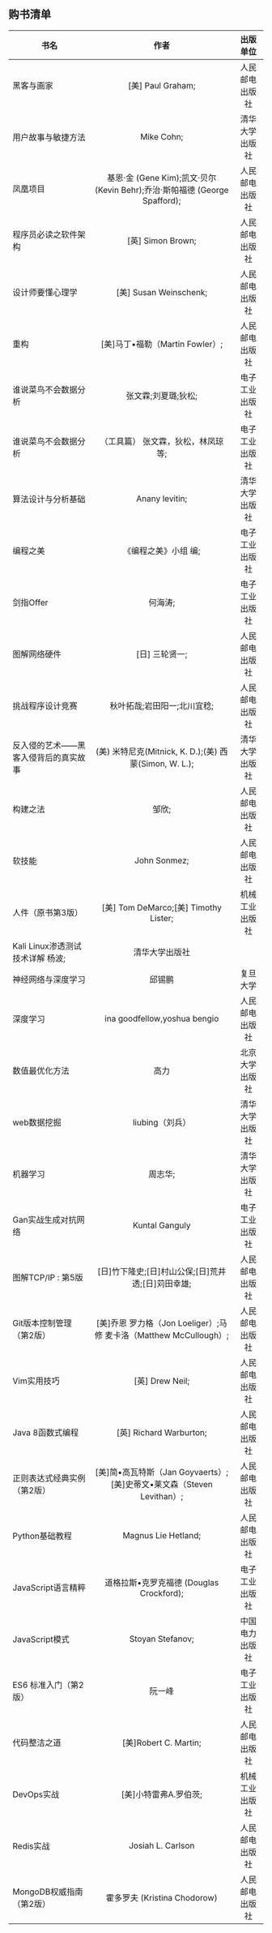 ## 购书清单
| 书名 | 作者 | 出版单位 |
| - | :-: |  :-: |
|黑客与画家	|[美] Paul Graham;|人民邮电出版社|
|用户故事与敏捷方法|	Mike Cohn;	|清华大学出版社|
|凤凰项目|	基恩·金 (Gene Kim);凯文·贝尔 (Kevin Behr);乔治·斯帕福德 (George Spafford);	|人民邮电出版社|
|程序员必读之软件架构|	[英] Simon Brown;	|人民邮电出版社|
|设计师要懂心理学|	[美] Susan Weinschenk;	|人民邮电出版社|
|重构	|[美]马丁•福勒（Martin Fowler）;	|人民邮电出版社|
|谁说菜鸟不会数据分析|	张文霖;刘夏璐;狄松;	|电子工业出版社|
|谁说菜鸟不会数据分析|（工具篇）	张文霖，狄松，林凤琼 等;	|电子工业出版社|
|算法设计与分析基础	|Anany levitin;	|清华大学出版社|
|编程之美	|《编程之美》小组 编;	|电子工业出版社|
|剑指Offer	|何海涛;	|电子工业出版社|
|图解网络硬件|	[日] 三轮贤一;	|人民邮电出版社|
|挑战程序设计竞赛|	秋叶拓哉;岩田阳一;北川宜稔;	|人民邮电出版社|
|反入侵的艺术——黑客入侵背后的真实故事|	(美) 米特尼克(Mitnick, K. D.);(美) 西蒙(Simon, W. L.);	|清华大学出版社|
|构建之法	|邹欣;	|人民邮电出版社|
|软技能	|John Sonmez;	|人民邮电出版社|
|人件（原书第3版）|	[美] Tom DeMarco;[美] Timothy Lister;	|机械工业出版社|
|Kali Linux渗透测试技术详解	杨波;	|清华大学出版社|
|神经网络与深度学习	|邱锡鹏|	复旦大学|
|深度学习	|ina goodfellow,yoshua bengio	|人民邮电出版社|
|数值最优化方法|	高力	|北京大学出版社|
|web数据挖掘  |	liubing（刘兵）	|清华大学出版社|
|机器学习|	周志华;	|清华大学出版社|
|Gan实战生成对抗网络|	Kuntal Ganguly	|电子工业出版社|
|图解TCP/IP : 第5版	|[日]竹下隆史;[日]村山公保;[日]荒井透;[日]苅田幸雄;	|人民邮电出版社|
|Git版本控制管理（第2版）|[美]乔恩 罗力格（Jon Loeliger）;马修 麦卡洛（Matthew McCullough）;	|人民邮电出版社|
|Vim实用技巧|[英] Drew Neil;	|人民邮电出版社|
|Java 8函数式编程|[英] Richard Warburton;	|人民邮电出版社|
|正则表达式经典实例（第2版）|[美]简•高瓦特斯（Jan Goyvaerts）;[美]史蒂文•莱文森（Steven Levithan）;| 人民邮电出版社|
|Python基础教程	| Magnus Lie Hetland;|人民邮电出版社|
|JavaScript语言精粹 | 道格拉斯•克罗克福德 (Douglas Crockford);	|电子工业出版社|
|JavaScript模式	|Stoyan Stefanov;	|中国电力出版社|
|ES6 标准入门（第2版）|	阮一峰 |电子工业出版社|
|代码整洁之道	|[美]Robert C. Martin;|人民邮电出版社|
|DevOps实战|[美]小特雷弗A.罗伯茨;|机械工业出版社|
|Redis实战|Josiah L. Carlson|人民邮电出版社|
|MongoDB权威指南（第2版）|霍多罗夫 (Kristina Chodorow)|人民邮电出版社|
